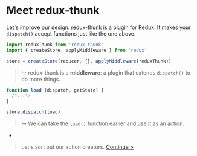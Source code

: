 # Meet redux-thunk

Let's improve our design. [redux-thunk](https://www.npmjs.com/package/redux-thunk) is a plugin for Redux. It makes your `dispatch()` accept functions just like the one above.

```js
import reduxThunk from 'redux-thunk'
import { createStore, applyMiddleware } from 'redux'

store = createStore(reducer, {}, applyMiddleware(reduxThunk))
```

> ↳ redux-thunk is a **middleware**: a plugin that extends `dispatch()` to do more things.

```js
function load (dispatch, getState) {
  /*...*/
}

store.dispatch(load)
```

> ↳ We can take the `load()` function earlier and use it as an action.

-

> Let's sort out our action creators. [Continue >](action-creators.md)
